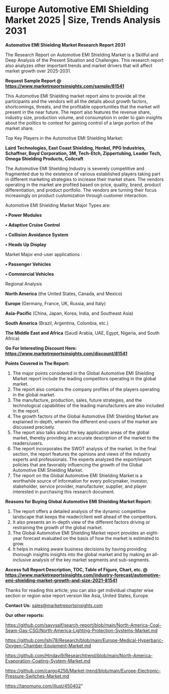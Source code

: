  # Europe Automotive EMI Shielding Market 2025 | Size, Trends Analysis 2031

<strong>Automotive EMI Shielding Market Research Report 2031</strong>

The Research Report on Automotive EMI Shielding Market is a Skillful and Deep Analysis of the Present Situation and Challenges. This research report also analyzes other important trends and market drivers that will affect market growth over 2025-2031.

<strong>Request Sample Report @ <a href=https://www.marketreportsinsights.com/sample/81541>https://www.marketreportsinsights.com/sample/81541</a></strong>

This Automotive EMI Shielding market report aims to provide all the participants and the vendors will all the details about growth factors, shortcomings, threats, and the profitable opportunities that the market will present in the near future. The report also features the revenue share, industry size, production volume, and consumption in order to gain insights about the politics to contest for gaining control of a large portion of the market share.

Top Key Players in the Automotive EMI Shielding Market:

<strong>Laird Technologies, East Coast Shielding, Henkel, PPG Industries, Schaffner, Boyd Corporation, 3M, Tech-Etch, Zippertubing, Leader Tech, Omega Shielding Products, Coilcraft</strong>

The Automotive EMI Shielding Industry is severely competitive and fragmented due to the existence of various established players taking part in different marketing strategies to increase their market share. The vendors operating in the market are profiled based on price, quality, brand, product differentiation, and product portfolio. The vendors are turning their focus increasingly on product customization through customer interaction.

Automotive EMI Shielding Market Major Types are:

<strong>• Power Modules

• Adaptive Cruise Control

• Collision Avoidance System

• Heads Up Display</strong>

Market Major end-user applications :

<strong>• Passenger Vehicles

• Commercial Vehicles</strong>

Regional Analysis

</u><strong><b>North America</b></strong> (the United States, Canada, and Mexico)

<strong><b>Europe </b></strong>(Germany, France, UK, Russia, and Italy)

<strong><b>Asia-Pacific</b></strong> (China, Japan, Korea, India, and Southeast Asia)

<strong><b>South America</b></strong> (Brazil, Argentina, Colombia, etc.)

<strong><b>The Middle East and Africa</b></strong> (Saudi Arabia, UAE, Egypt, Nigeria, and South Africa)

<strong>Go For Interesting Discount Here: <a href=https://www.marketreportsinsights.com/discount/81541>https://www.marketreportsinsights.com/discount/81541</a></strong>

<strong>Points Covered in The Report:</strong>
<ol>
  <li>The major points considered in the Global Automotive EMI Shielding Market report include the leading competitors operating in the global market.</li>
  <li>The report also contains the company profiles of the players operating in the global market.</li>
  <li>The manufacture, production, sales, future strategies, and the technological capabilities of the leading manufacturers are also included in the report.</li>
  <li>The growth factors of the Global Automotive EMI Shielding Market are explained in-depth, wherein the different end-users of the market are discussed precisely.</li>
  <li>The report also talks about the key application areas of the global market, thereby providing an accurate description of the market to the readers/users.</li>
  <li>The report incorporates the SWOT analysis of the market. In the final section, the report features the opinions and views of the industry experts and professionals. The experts analyzed the export/import policies that are favorably influencing the growth of the Global Automotive EMI Shielding Market.</li>
  <li>The report on the Global Automotive EMI Shielding Market is a worthwhile source of information for every policymaker, investor, stakeholder, service provider, manufacturer, supplier, and player interested in purchasing this research document.</li>
</ol>
<strong>Reasons for Buying Global Automotive EMI Shielding Market Report:</strong>

<ol>
  <li>The report offers a detailed analysis of the dynamic competitive landscape that keeps the reader/client well ahead of the competitors.</li>
  <li>It also presents an in-depth view of the different factors driving or restraining the growth of the global market.</li>
  <li>The Global Automotive EMI Shielding Market report provides an eight-year forecast evaluated on the basis of how the market is estimated to grow.</li>
  <li>It helps in making aware business decisions by having providing thorough insights insights into the global market and by making an all-inclusive analysis of the key market segments and sub-segments.</li>
</ol>
<strong>Access full Report Description, TOC, Table of Figure, Chart, etc. @ <a href=https://www.marketreportsinsights.com/industry-forecast/automotive-emi-shielding-market-growth-and-size-2021-81541>https://www.marketreportsinsights.com/industry-forecast/automotive-emi-shielding-market-growth-and-size-2021-81541</a></strong>


Thanks for reading this article; you can also get individual chapter wise section or region wise report version like Asia, United States, Europe.

<strong>Contact Us:</strong>
sales@marketreportsinsights.com

<strong>Our other reports:</strong>

<a href=https://github.com/sayysaif/search-report/blob/main/North-America-Coal-Seam-Gas-CSG/North-America-Lighting-Protection-Systems-Market.md>https://github.com/sayysaif/search-report/blob/main/North-America-Coal-Seam-Gas-CSG/North-America-Lighting-Protection-Systems-Market.md</a>

<a href=https://github.com/Ishi78/Research/blob/main/Europe-Medical-Hyperbaric-Oxygen-Chamber-Equipment-Market.md>https://github.com/Ishi78/Research/blob/main/Europe-Medical-Hyperbaric-Oxygen-Chamber-Equipment-Market.md</a>

<a href=https://github.com/Hindavi9/Researchtrend/blob/main/North-America-Evaporation-Coating-System-Market.md>https://github.com/Hindavi9/Researchtrend/blob/main/North-America-Evaporation-Coating-System-Market.md</a>

<a href=https://github.com/cargo4256/Market-trend/blob/main/Europe-Electronic-Pressure-Switches-Market.md>https://github.com/cargo4256/Market-trend/blob/main/Europe-Electronic-Pressure-Switches-Market.md</a>

<a href=https://tanomuno.com/illust/450402>https://tanomuno.com/illust/450402</a>"
